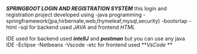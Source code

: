 _**SPRINGBOOT LOGIN AND REGISTRATION SYSTEM**_
 this login and registration project developed using
 -java programming
 -springframework(jpa,hirbernate,web,thymeleaf,mysql,security)
 -bootsrtap
 -html
 -sql
 for backend used _JAVA_ and frontend _HTML_

 IDE used
 for backend used **_intellJ_** and _**postman**_ but you can use any java IDE
         -Eclipse
         -Netbeans
         -Vscode
         -etc
 for frontend used **_VsCode_ **

 
         
 
